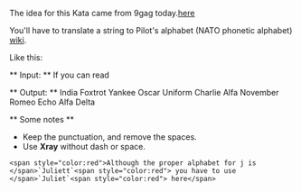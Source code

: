 The idea for this Kata came from 9gag today.[here](http://9gag.com/gag/amrb4r9)

[screen]:("http://img-9gag-fun.9cache.com/photo/amrb4r9_700b.jpg")

You'll have to translate a string to Pilot's alphabet (NATO phonetic alphabet) [wiki](https://en.wikipedia.org/wiki/NATO_phonetic_alphabet).

Like this:

** Input: **
If you can read

** Output: **
India Foxtrot Yankee Oscar Uniform Charlie Alfa November Romeo Echo Alfa Delta

** Some notes **

* Keep the punctuation, and remove the spaces.
* Use __Xray__ without dash or space.

~~~if:php
<span style="color:red">Although the proper alphabet for j is </span>`Juliett`<span style="color:red"> you have to use </span>`Juliet`<span style="color:red"> here</span>
~~~
